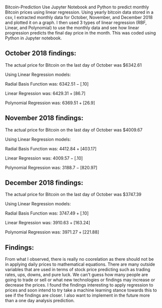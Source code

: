 Bitcoin-Prediction
Use Jupyter Notebook and Python to predict monthly Bitcoin prices using linear regression.
Using yearly bitcoin data stored in a csv, I extracted monthly data for October, November, and 
December 2018 and plotted it on a graph.  I then used 3 types of linear regression (RBF, Linear, 
and Polynomial) to use the monthly data and see how linear progression predicts the final day 
price in the month.  This was coded using Python in Jupyter notebook.  


October 2018 findings:
-------------------------------------------------
The actual price for Bitcoin on the last day of October was $6342.61

Using Linear Regression models:

Radial Basis Function was: $6342.51 -[$.10] 

Linear Regression was: $6429.31 +[$86.7]

Polynomial Regression was: $6369.51 +[$26.9]


November 2018 findings:
-------------------------------------------------
The actual price for Bitcoin on the last day of October was $4009.67

Using Linear Regression models:

Radial Basis Function was: $4412.84 +[$403.17] 

Linear Regression was: $4009.57 -[$.10]

Polynomial Regression was: $3188.7 -[$820.97]

December 2018 findings:
-------------------------------------------------
The actual price for Bitcoin on the last day of October was $3747.39

Using Linear Regression models:

Radial Basis Function was: $3747.49 +[$.10] 

Linear Regression was: $3910.63 +[$163.24]

Polynomial Regression was: $3971.27 +[$221.88]

Findings:
-------------------------------------------------
From what I observed, there is really no coorelation as there should not be in applying daily prices 
to mathematical equations.  There are many outside variables that are used in terms of stock price 
predicting such as trading rates, ups, downs, and pure luck.  We can't guess how many people are going 
to trade or sell or what new technologies or findings may increase or decrease the prices.  I found the 
findings interesting to apply regression to prices and soon intend to try take a machine learning stance 
towards this to see if the findings are closer.  I also want to implement in the future more than a one 
day analysis prediction.
